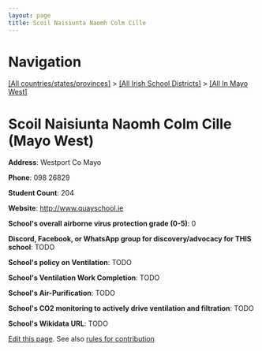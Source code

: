 ```yaml
---
layout: page
title: Scoil Naisiunta Naomh Colm Cille
---
```

# Navigation

[[All countries/states/provinces]](../../..) > [[All Irish School Districts]](../..) > [[All In Mayo West]](..)

# Scoil Naisiunta Naomh Colm Cille (Mayo West)

**Address**: Westport Co Mayo

**Phone**: 098 26829

**Student Count**: 204

**Website**: <http://www.quayschool.ie>

**School's overall airborne virus protection grade (0-5)**: 0

**Discord, Facebook, or WhatsApp group for discovery/advocacy for THIS school**: TODO

**School's policy on Ventilation**: TODO

**School's Ventilation Work Completion**: TODO

**School's Air-Purification**: TODO

**School's CO2 monitoring to actively drive ventilation and filtration**: TODO

**School's Wikidata URL**: TODO


[Edit this page](https://github.com/ventilate-schools/Ireland/edit/main/./Mayo_West/Scoil_Naisiunta_Naomh_Colm_Cille.md). See also [rules for contribution](../../../contribution-rules/)
